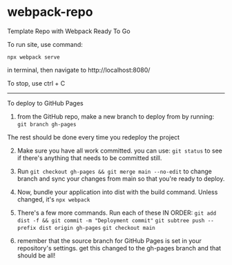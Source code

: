 # webpack-repo

Template Repo with Webpack Ready To Go

To run site, use command:

    npx webpack serve

in terminal, then navigate to http://localhost:8080/

To stop, use ctrl + C

---

To deploy to GitHub Pages

1. from the GitHub repo, make a new branch to deploy from by running:
   `git branch gh-pages`

The rest should be done every time you redeploy the project

2. Make sure you have all work committed. you can use: `git status` to see if there's anything that needs to be committed still.

3. Run `git checkout gh-pages && git merge main --no-edit` to change branch and sync your changes from main so that you're ready to deploy.

4. Now, bundle your application into dist with the build command. Unless changed, it's `npx webpack`

5. There's a few more commands. Run each of these IN ORDER:
   `git add dist -f && git commit -m "Deployment commit"`
   `git subtree push --prefix dist origin gh-pages`
   `git checkout main`

6. remember that the source branch for GitHub Pages is set in your repository's settings. get this changed to the gh-pages branch and that should be all!
